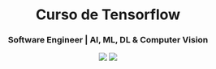 <h1 align='center'>Curso de Tensorflow</h1>
<h3 align='center'>Software Engineer | AI, ML, DL & Computer Vision</h3>
<p align="center">
  <!-- Lenguajes y Frameworks -->
  <img src="https://img.shields.io/badge/Python-3.8.12-3776AB?style=for-the-badge&logo=python&logoColor=white">
  <!-- Machine Learning -->
  <img src="https://img.shields.io/badge/TensorFlow-FF6F00?style=for-the-badge&logo=tensorflow&logoColor=white">
</p>

